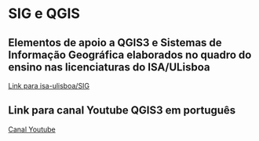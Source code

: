 # SIG e QGIS

## Elementos de apoio a QGIS3 e Sistemas de Informação Geográfica elaborados no quadro do ensino nas licenciaturas do ISA/ULisboa

[Link para isa-ulisboa/SIG](https://github.com/isa-ulisboa/sig)


## Link para canal Youtube **QGIS3 em português**

[Canal Youtube](https://www.youtube.com/channel/UCUCqRyuduyzHxYYY_g_m-kw)

<!--  comments
### Script python para Seccao 1.B.1: Primeiro exemplo de script de Python em QGIS, 'processing.run' e 'History'

### Script python para Seccao 1.B.2: Script Python para criar legenda quantivativa e colocar de etiquetas na layer em QGIS 3

### Script python para Seccao 1.B.3: Script Python para criar legenda qualitativa com cores aleatórias ("random colors")
-->

